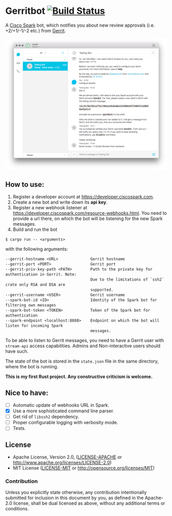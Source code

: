 # Gerritbot [![Build Status](https://travis-ci.org/boxdot/gerritbot-rs.svg?branch=master)](https://travis-ci.org/boxdot/gerritbot-rs)

A [Cisco Spark](https://www.ciscospark.com) bot, which notifies you about new review approvals
(i.e. +2/+1/-1/-2 etc.) from [Gerrit](https://www.gerritcodereview.com).

![screenshot](assets/screenshot.png)

## How to use:

1. Register a developer account at https://developer.ciscospark.com.
2. Create a new bot and write down its **api key**.
3. Register a new webhook listener at https://developer.ciscospark.com/resource-webhooks.html. You
   need to provide a url there, on which the bot will be listening for the new Spark messages.
4. Build and run the bot

```shell
$ cargo run -- <arguments>
```

with the following arguments:

```
--gerrit-hostname <URL>              Gerrit hostname
--gerrit-port <PORT>                 Gerrit port
--gerrit-priv-key-path <PATH>        Path to the private key for authentication in Gerrit. Note:
                                     Due to the limitations of `ssh2` crate only RSA and DSA are
                                     supported.
--gerrit-username <USER>             Gerrit username
--spark-bot-id <ID>                  Identity of the Spark bot for filtering own messages
--spark-bot-token <TOKEN>            Token of the Spark bot for authentication
--spark-endpoint <localhost:8888>    Endpoint on which the bot will listen for incoming Spark
                                     messages.
```

To be able to listen to Gerrit messages, you need to have a Gerrit user with `stream-api` access
capabilities. Admins and Non-interactive users should have such.

The state of the bot is stored in the `state.json` file in the same directory, where the bot is
running.

**This is my first Rust project. Any constructive criticism is welcome.**

## Nice to have:

- [ ] Automatic update of webhooks URL in Spark.
- [x] Use a more sophisticated command line parser.
- [ ] Get rid of `libssh2` dependency.
- [ ] Proper configurable logging with verbosity mode.
- [ ] Tests.

## License

 * Apache License, Version 2.0, ([LICENSE-APACHE](LICENSE-APACHE) or
   http://www.apache.org/licenses/LICENSE-2.0)
 * MIT License ([LICENSE-MIT](LICENSE-MIT) or
   http://opensource.org/licenses/MIT)

### Contribution

Unless you explicitly state otherwise, any contribution intentionally submitted
for inclusion in this document by you, as defined in the Apache-2.0 license,
shall be dual licensed as above, without any additional terms or conditions.
